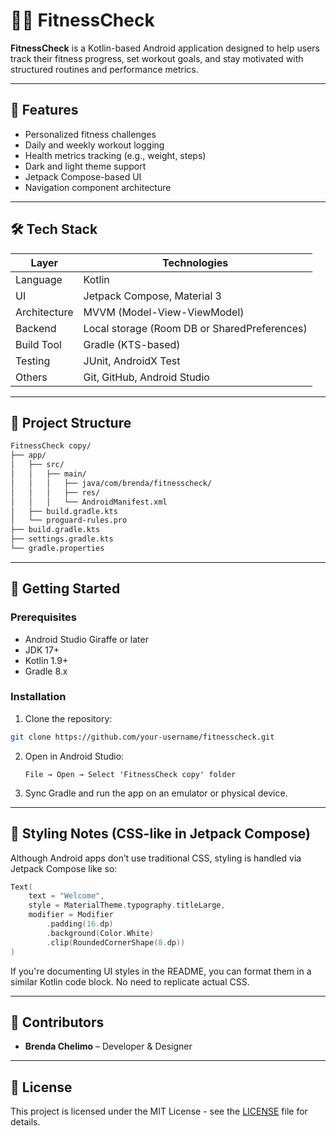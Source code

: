 # 🏋️‍♀️ FitnessCheck

**FitnessCheck** is a Kotlin-based Android application designed to help users track their fitness progress, set workout goals, and stay motivated with structured routines and performance metrics.

---

## 📱 Features

- Personalized fitness challenges
- Daily and weekly workout logging
- Health metrics tracking (e.g., weight, steps)
- Dark and light theme support
- Jetpack Compose-based UI
- Navigation component architecture

---

## 🛠️ Tech Stack

| Layer         | Technologies                                      |
|---------------|---------------------------------------------------|
| Language      | Kotlin                                             |
| UI            | Jetpack Compose, Material 3                        |
| Architecture  | MVVM (Model-View-ViewModel)                        |
| Backend       | Local storage (Room DB or SharedPreferences)      |
| Build Tool    | Gradle (KTS-based)                                 |
| Testing       | JUnit, AndroidX Test                               |
| Others        | Git, GitHub, Android Studio                       |

---

## 📂 Project Structure

```bash
FitnessCheck copy/
├── app/
│   ├── src/
│   │   ├── main/
│   │   │   ├── java/com/brenda/fitnesscheck/
│   │   │   ├── res/
│   │   │   └── AndroidManifest.xml
│   ├── build.gradle.kts
│   └── proguard-rules.pro
├── build.gradle.kts
├── settings.gradle.kts
└── gradle.properties
```

---

## 🚀 Getting Started

### Prerequisites

- Android Studio Giraffe or later
- JDK 17+
- Kotlin 1.9+
- Gradle 8.x

### Installation

1. Clone the repository:

```bash
git clone https://github.com/your-username/fitnesscheck.git
```

2. Open in Android Studio:

   ```
   File → Open → Select 'FitnessCheck copy' folder
   ```

3. Sync Gradle and run the app on an emulator or physical device.

---

## 🎨 Styling Notes (CSS-like in Jetpack Compose)

Although Android apps don’t use traditional CSS, styling is handled via Jetpack Compose like so:

```kotlin
Text(
    text = "Welcome",
    style = MaterialTheme.typography.titleLarge,
    modifier = Modifier
        .padding(16.dp)
        .background(Color.White)
        .clip(RoundedCornerShape(8.dp))
)
```

If you're documenting UI styles in the README, you can format them in a similar Kotlin code block. No need to replicate actual CSS.

---

## 👥 Contributors

- **Brenda Chelimo** – Developer & Designer  

---

## 📄 License

This project is licensed under the MIT License - see the [LICENSE](LICENSE) file for details.
